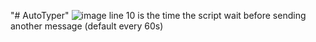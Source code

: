 "# AutoTyper" 
![image](https://github.com/LouGitta/AutoTyper/assets/124198439/7402d581-a53a-4dfb-8dd6-1d903d68fb32)
line 10 is the time the script wait before sending another message (default every 60s)
